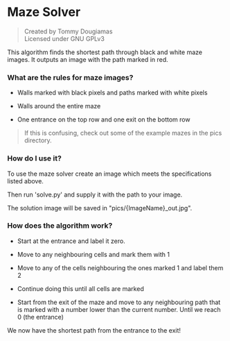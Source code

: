 # Maze Solver
> Created by Tommy Dougiamas  
> Licensed under GNU GPLv3

This algorithm finds the shortest path through black and white maze images. It outputs an image with the path marked in red.
### What are the rules for maze images?
- Walls marked with black pixels and paths marked with white pixels

- Walls around the entire maze

- One entrance on the top row and one exit on the bottom row

> If this is confusing, check out some of the example mazes in the pics directory.

### How do I use it?

To use the maze solver create an image which meets the specifications listed above.

Then run 'solve.py' and supply it with the path to your image.

The solution image will be saved in "pics/{ImageName}_out.jpg".


### How does the algorithm work?

- Start at the entrance and label it zero.

- Move to any neighbouring cells and mark them with 1

- Move to any of the cells neighbouring the ones marked 1 and label them 2

- Continue doing this until all cells are marked

- Start from the exit of the maze and move to any neighbouring path that is marked with a number lower than the current number. Until we reach 0 (the entrance)

We now have the shortest path from the entrance to the exit!

